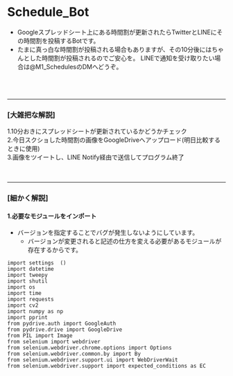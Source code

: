# Schedule_Bot
- Googleスプレッドシート上にある時間割が更新されたらTwitterとLINEにその時間割を投稿するBotです。
- たまに真っ白な時間割が投稿される場合もありますが、その10分後にはちゃんとした時間割が投稿されるのでご安心を。
LINEで通知を受け取りたい場合は@M1_SchedulesのDMへどうぞ。<br><br><br><br>


--------------------------------------------------------------------------------------
### [大雑把な解説]
1.10分おきにスプレッドシートが更新されているかどうかチェック<br>
2.今日スクショした時間割の画像をGoogleDriveへアップロード(明日比較するときに使用)<br>
3.画像をツイートし、LINE Notify経由で送信してプログラム終了<br><br><br>

--------------------------------------------------------------------------------------
### [細かく解説]

#### 1.必要なモジュールをインポート
- バージョンを指定することでバグが発生しないようにしています。
  - バージョンが変更されると記述の仕方を変える必要があるモジュールが存在するからです。
```
import settings  ()
import datetime
import tweepy
import shutil
import os
import time
import requests
import cv2 
import numpy as np
import pprint
from pydrive.auth import GoogleAuth
from pydrive.drive import GoogleDrive
from PIL import Image
from selenium import webdriver
from selenium.webdriver.chrome.options import Options
from selenium.webdriver.common.by import By
from selenium.webdriver.support.ui import WebDriverWait
from selenium.webdriver.support import expected_conditions as EC
```
